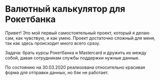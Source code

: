 # Валютный калькулятор для Рокетбанка

Привет! Это мой первый самостоятельный проект, который я делаю сам, как чувствую, и как умею. Проект достаточно сложный для меня, так как здесь происходит много всего сразу.

Задача: брать курсы Рокетбанка и Mastercard и дружить их между собой, давая сотрудникам службы поддержки нужные данные.

По состоянию на 30.03.2020 реализована относительно красивая форма для отправки данных, но бэк не работает.
